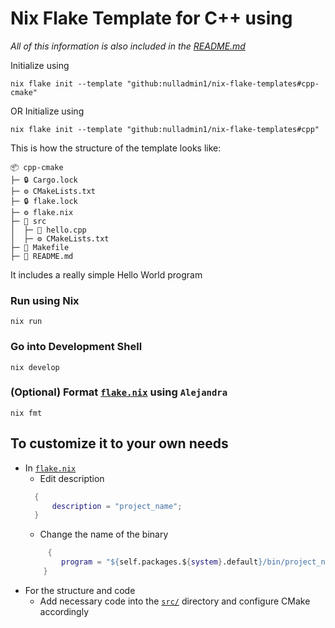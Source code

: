 # Nix Flake Template for C++ using

_All of this information is also included in the [README.md](https://github.com/nulladmin1/nix-flake-templates/blob/main/flake.nix)_

Initialize using

```shell
nix flake init --template "github:nulladmin1/nix-flake-templates#cpp-cmake"
```

OR
Initialize using

```shell
nix flake init --template "github:nulladmin1/nix-flake-templates#cpp"
```

This is how the structure of the template looks like:

```
📦 cpp-cmake
├─ 🔒 Cargo.lock
├─ ⚙️ CMakeLists.txt
├─ 🔒 flake.lock
├─ ⚙️ flake.nix
├─ 📁 src
│  ├─ 📝 hello.cpp
│  ├─ ⚙️ CMakeLists.txt
├─ 🔨 Makefile
├─ 📃 README.md
```

It includes a really simple Hello World program

### Run using Nix

```shell
nix run
```

### Go into Development Shell

```shell
nix develop
```

### (Optional) Format [`flake.nix`](flake.nix) using `Alejandra`

```shell
nix fmt
```

## To customize it to your own needs

- In [`flake.nix`](flake.nix)
  - Edit description
  ```nix
    {
        description = "project_name";
    }
  ```
  - Change the name of the binary
  ```nix
       {
          program = "${self.packages.${system}.default}/bin/project_name";
      }
  ```
- For the structure and code
  - Add necessary code into the [`src/`](src) directory and configure CMake accordingly
